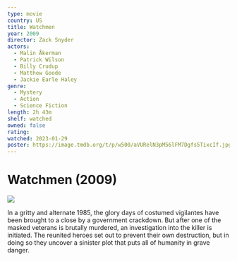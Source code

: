 ```yaml
---
type: movie
country: US
title: Watchmen
year: 2009
director: Zack Snyder
actors:
  - Malin Åkerman
  - Patrick Wilson
  - Billy Crudup
  - Matthew Goode
  - Jackie Earle Haley
genre:
  - Mystery
  - Action
  - Science Fiction
length: 2h 43m
shelf: watched
owned: false
rating:
watched: 2023-01-29
poster: https://image.tmdb.org/t/p/w500/aVURelN3pM56lFM7Dgfs5TixcIf.jpg
---
```


# Watchmen (2009)

![](https://image.tmdb.org/t/p/w500/aVURelN3pM56lFM7Dgfs5TixcIf.jpg)

In a gritty and alternate 1985, the glory days of costumed vigilantes have been brought to a close by a government crackdown. But after one of the masked veterans is brutally murdered, an investigation into the killer is initiated. The reunited heroes set out to prevent their own destruction, but in doing so they uncover a sinister plot that puts all of humanity in grave danger.